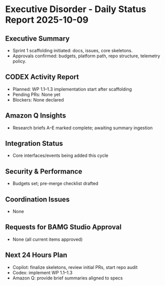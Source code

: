 # Executive Disorder - Daily Status Report 2025-10-09

## Executive Summary
- Sprint 1 scaffolding initiated: docs, issues, core skeletons.
- Approvals confirmed: budgets, platform path, repo structure, telemetry policy.

## CODEX Activity Report
- Planned: WP 1.1–1.3 implementation start after scaffolding
- Pending PRs: None yet
- Blockers: None declared

## Amazon Q Insights
- Research briefs A–E marked complete; awaiting summary ingestion

## Integration Status
- Core interfaces/events being added this cycle

## Security & Performance
- Budgets set; pre-merge checklist drafted

## Coordination Issues
- None

## Requests for BAMG Studio Approval
- None (all current items approved)

## Next 24 Hours Plan
- Copilot: finalize skeletons, review initial PRs, start repo audit
- Codex: implement WP 1.1–1.3
- Amazon Q: provide brief summaries aligned to specs
